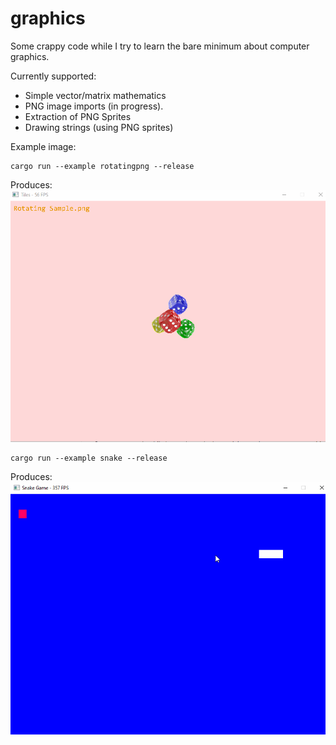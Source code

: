 # graphics
Some crappy code while I try to learn the bare minimum about computer graphics.

Currently supported:
- Simple vector/matrix mathematics
- PNG image imports (in progress).
- Extraction of PNG Sprites
- Drawing strings (using PNG sprites)

Example image:
```
cargo run --example rotatingpng --release
```
Produces:
<br>
<img src="examples/Rotating PNG.gif">

```
cargo run --example snake --release
```
Produces:
<br>
<img src="examples/Snakegame.gif">
